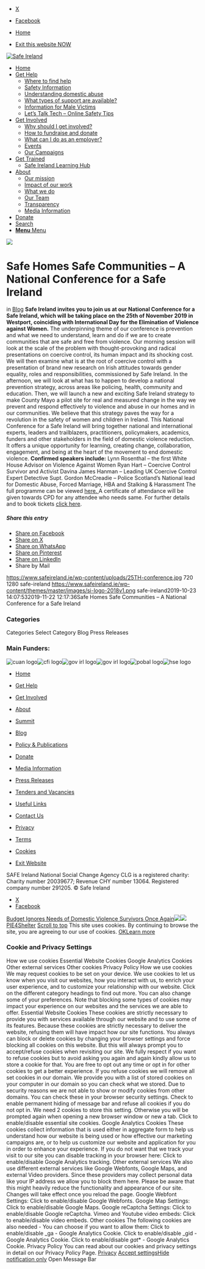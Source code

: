   * [X](https://twitter.com/SAFEIreland "X")
  * [Facebook](https://www.facebook.com/safe.ireland "Facebook")


  * [Home](https://www.safeireland.ie/)
  * [Exit this website NOW](https://www.google.ie/)


[![Safe Ireland](https://www.safeireland.ie/wp-content/themes/master/images/si-logo-2018v1.png)](https://www.safeireland.ie/)
  * [Home](https://www.safeireland.ie/)
  * [Get Help](https://www.safeireland.ie/get-help/)
    * [Where to find help](https://www.safeireland.ie/get-help/where-to-find-help/)
    * [Safety Information](https://www.safeireland.ie/get-help/safety-information/)
    * [Understanding domestic abuse](https://www.safeireland.ie/get-help/understanding-domestic-abuse/)
    * [What types of support are available?](https://www.safeireland.ie/get-help/what-types-of-support-are-available/)
    * [Information for Male Victims](https://www.safeireland.ie/get-help/information-for-male-victims/)
    * [Let’s Talk Tech – Online Safety Tips](https://www.safeireland.ie/lets-talk-tech-online-safety-tips/)
  * [Get Involved](https://www.safeireland.ie/get-involved/)
    * [Why should I get involved?](https://www.safeireland.ie/get-involved/why-should-i-get-involved/)
    * [How to fundraise and donate](https://www.safeireland.ie/get-involved/how-to-fundraise-and-donate/)
    * [What can I do as an employer?](https://www.safeireland.ie/get-involved/what-can-i-do-as-an-employer/)
    * [Events](https://www.safeireland.ie/get-involved/events/)
    * [Our Campaigns](https://www.safeireland.ie/get-involved/our-campaigns/)
  * [Get Trained](https://www.safeireland.ie/safe-homes-safe-communities-a-national-conference-for-a-safe-ireland/)
    * [Safe Ireland Learning Hub](https://www.safeireland.ie/safe-ireland-learning-hub/)
  * [About](https://www.safeireland.ie/about/)
    * [Our mission](https://www.safeireland.ie/about/our-mission/)
    * [Impact of our work](https://www.safeireland.ie/about/impact-of-our-work/)
    * [What we do](https://www.safeireland.ie/about/what-we-do/)
    * [Our Team](https://www.safeireland.ie/about/our-team/)
    * [Transparency](https://www.safeireland.ie/about/transparency/)
    * [Media Information](https://www.safeireland.ie/about/media-information/)
  * [Donate](https://www.safeireland.ie/get-involved/how-to-fundraise-and-donate/)
  * [Search](https://www.safeireland.ie/safe-homes-safe-communities-a-national-conference-for-a-safe-ireland/?s=)
  * [ **Menu** Menu ](https://www.safeireland.ie/safe-homes-safe-communities-a-national-conference-for-a-safe-ireland/)


[![](https://www.safeireland.ie/wp-content/uploads/25TH-conference-845x500.jpg)](https://www.safeireland.ie/wp-content/uploads/25TH-conference-1030x579.jpg "25TH conference")
# Safe Homes Safe Communities – A National Conference for a Safe Ireland
in [Blog](https://www.safeireland.ie/category/blog/)
**Safe Ireland invites you to join us at our National Conference for a Safe Ireland, which will be taking place on the 25th of November 2019 in Westport, coinciding with International Day for the Elimination of Violence against Women.**
The underpinning theme of our conference is prevention and what we need to understand, learn and do if we are to create communities that are safe and free from violence.
Our morning session will look at the scale of the problem with thought-provoking and radical presentations on coercive control, its human impact and its shocking cost. We will then examine what is at the root of coercive control with a presentation of brand new research on Irish attitudes towards gender equality, roles and responsibilities, commissioned by Safe Ireland.
In the afternoon, we will look at what has to happen to develop a national prevention strategy, across areas like policing, health, community and education. Then, we will launch a new and exciting Safe Ireland strategy to make County Mayo a pilot site for real and measured change in the way we prevent and respond effectively to violence and abuse in our homes and in our communities. We believe that this strategy paves the way for a revolution in the safety of women and children in Ireland.
This National Conference for a Safe Ireland will bring together national and international experts, leaders and trailblazers, practitioners, policymakers, academics, funders and other stakeholders in the field of domestic violence reduction. It offers a unique opportunity for learning, creating change, collaboration, engagement, and being at the heart of the movement to end domestic violence.
**Confirmed speakers include:**
Lynn Rosenthal – the first White House Advisor on Violence Against Women
Ryan Hart – Coercive Control Survivor and Activist
Davina James Hanman – Leading UK Coercive Control Expert
Detective Supt. Gordon McCreadie – Police Scotland’s National lead for Domestic Abuse, Forced Marriage, HBA and Stalking & Harassment
The full programme can be viewed [here. ](https://www.safeireland.ie/wp-content/uploads/programme-A4-PRINT.pdf)
A certificate of attendance will be given towards CPD for any attendee who needs same.
For further details and to book tickets [click here](https://www.eventbrite.ie/e/safe-homes-safe-communities-a-national-conference-for-a-safe-ireland-tickets-74954485885).
##### Share this entry
  * [Share on Facebook](https://www.facebook.com/sharer.php?u=https://www.safeireland.ie/safe-homes-safe-communities-a-national-conference-for-a-safe-ireland/&t=Safe%20Homes%20Safe%20Communities%20%E2%80%93%20A%20National%20Conference%20for%20a%20Safe%20Ireland)
  * [Share on X](https://twitter.com/share?text=Safe%20Homes%20Safe%20Communities%20%E2%80%93%20A%20National%20Conference%20for%20a%20Safe%20Ireland&url=https://www.safeireland.ie/?p=7202)
  * [Share on WhatsApp](https://api.whatsapp.com/send?text=https://www.safeireland.ie/safe-homes-safe-communities-a-national-conference-for-a-safe-ireland/)
  * [Share on Pinterest](https://pinterest.com/pin/create/button/?url=https%3A%2F%2Fwww.safeireland.ie%2Fsafe-homes-safe-communities-a-national-conference-for-a-safe-ireland%2F&description=Safe%20Homes%20Safe%20Communities%20%E2%80%93%20A%20National%20Conference%20for%20a%20Safe%20Ireland&media=https%3A%2F%2Fwww.safeireland.ie%2Fwp-content%2Fuploads%2F25TH-conference-705x397.jpg)
  * [Share on LinkedIn](https://linkedin.com/shareArticle?mini=true&title=Safe%20Homes%20Safe%20Communities%20%E2%80%93%20A%20National%20Conference%20for%20a%20Safe%20Ireland&url=https://www.safeireland.ie/safe-homes-safe-communities-a-national-conference-for-a-safe-ireland/)
  * Share by Mail


https://www.safeireland.ie/wp-content/uploads/25TH-conference.jpg 720 1280 safe-ireland https://www.safeireland.ie/wp-content/themes/master/images/si-logo-2018v1.png safe-ireland2019-10-23 14:07:532019-11-22 12:17:36Safe Homes Safe Communities – A National Conference for a Safe Ireland
### Categories
Categories Select Category Blog Press Releases
### Main Funders:
![cuan logo](https://www.safeireland.ie/wp-content/uploads/logo-cuan.png)![cfi logo](https://www.safeireland.ie/wp-content/uploads/logo-cfi.png)![gov irl logo](https://www.safeireland.ie/wp-content/uploads/logo-goi2.png)![gov irl logo](https://www.safeireland.ie/wp-content/uploads/logo-doj.png)![pobal logo](https://www.safeireland.ie/wp-content/uploads/logo-pobal.png)![hse logo](https://www.safeireland.ie/wp-content/uploads/logo-hse.png)
  * [Home](https://www.safeireland.ie/)
  * [Get Help](https://www.safeireland.ie/get-help/)
  * [Get Involved](https://www.safeireland.ie/get-involved/)
  * [About](https://www.safeireland.ie/about/)
  * [Summit](https://www.safeireland.ie/?page_id=3620)
  * [Blog](https://www.safeireland.ie/blog/)


  * [Policy & Publications](https://www.safeireland.ie/policy-publications/)
  * [Donate](https://www.safeireland.ie/get-involved/how-to-fundraise-and-donate/)
  * [Media Information](https://www.safeireland.ie/about/media-information/)
  * [Press Releases](https://www.safeireland.ie/about/media-information/press-releases/)
  * [Tenders and Vacancies](https://www.safeireland.ie/tenders-and-vacancies/)
  * [Useful Links](https://www.safeireland.ie/links/)


  * [Contact Us](https://www.safeireland.ie/contact-us/)
  * [Privacy](https://www.safeireland.ie/privacy/)
  * [Terms](https://www.safeireland.ie/terms/)
  * [Cookies](https://www.safeireland.ie/cookies/)
  * [Exit Website](https://www.google.ie)


SAFE Ireland National Social Change Agency CLG is a registered charity: Charity number 20039677; Revenue CHY number 13064. Registered company number 291205.
© Safe Ireland 
  * [X](https://twitter.com/SAFEIreland "X")
  * [Facebook](https://www.facebook.com/safe.ireland "Facebook")


[Budget Ignores Needs of Domestic Violence Survivors Once Again![](https://www.safeireland.ie/wp-content/uploads/o-WOMEN-SUPPORTING-facebook-80x80.jpg)](https://www.safeireland.ie/budget-ignores-needs-of-domestic-violence-survivors-once-again/)[![](https://www.safeireland.ie/wp-content/uploads/pie4shelter2-80x80.jpg)PIE4Shelter](https://www.safeireland.ie/pie4shelter/)
[Scroll to top](https://www.safeireland.ie/safe-homes-safe-communities-a-national-conference-for-a-safe-ireland/#top "Scroll to top")
This site uses cookies. By continuing to browse the site, you are agreeing to our use of cookies.
[OK](https://www.safeireland.ie/safe-homes-safe-communities-a-national-conference-for-a-safe-ireland/)[Learn more](https://www.safeireland.ie/safe-homes-safe-communities-a-national-conference-for-a-safe-ireland/)
### Cookie and Privacy Settings
How we use cookies
Essential Website Cookies
Google Analytics Cookies
Other external services
Other cookies
Privacy Policy
How we use cookies
We may request cookies to be set on your device. We use cookies to let us know when you visit our websites, how you interact with us, to enrich your user experience, and to customize your relationship with our website. 
Click on the different category headings to find out more. You can also change some of your preferences. Note that blocking some types of cookies may impact your experience on our websites and the services we are able to offer.
Essential Website Cookies
These cookies are strictly necessary to provide you with services available through our website and to use some of its features.
Because these cookies are strictly necessary to deliver the website, refusing them will have impact how our site functions. You always can block or delete cookies by changing your browser settings and force blocking all cookies on this website. But this will always prompt you to accept/refuse cookies when revisiting our site.
We fully respect if you want to refuse cookies but to avoid asking you again and again kindly allow us to store a cookie for that. You are free to opt out any time or opt in for other cookies to get a better experience. If you refuse cookies we will remove all set cookies in our domain.
We provide you with a list of stored cookies on your computer in our domain so you can check what we stored. Due to security reasons we are not able to show or modify cookies from other domains. You can check these in your browser security settings.
Check to enable permanent hiding of message bar and refuse all cookies if you do not opt in. We need 2 cookies to store this setting. Otherwise you will be prompted again when opening a new browser window or new a tab.
Click to enable/disable essential site cookies.
Google Analytics Cookies
These cookies collect information that is used either in aggregate form to help us understand how our website is being used or how effective our marketing campaigns are, or to help us customize our website and application for you in order to enhance your experience.
If you do not want that we track your visit to our site you can disable tracking in your browser here:
Click to enable/disable Google Analytics tracking.
Other external services
We also use different external services like Google Webfonts, Google Maps, and external Video providers. Since these providers may collect personal data like your IP address we allow you to block them here. Please be aware that this might heavily reduce the functionality and appearance of our site. Changes will take effect once you reload the page.
Google Webfont Settings:
Click to enable/disable Google Webfonts.
Google Map Settings:
Click to enable/disable Google Maps.
Google reCaptcha Settings:
Click to enable/disable Google reCaptcha.
Vimeo and Youtube video embeds:
Click to enable/disable video embeds.
Other cookies
The following cookies are also needed - You can choose if you want to allow them:
Click to enable/disable _ga - Google Analytics Cookie.
Click to enable/disable _gid - Google Analytics Cookie.
Click to enable/disable _gat_* - Google Analytics Cookie.
Privacy Policy
You can read about our cookies and privacy settings in detail on our Privacy Policy Page. 
[Privacy](https://www.safeireland.ie/privacy/)
[Accept settings](https://www.safeireland.ie/safe-homes-safe-communities-a-national-conference-for-a-safe-ireland/ "Allow to use cookies, you always can modify used cookies and services")[Hide notification only](https://www.safeireland.ie/safe-homes-safe-communities-a-national-conference-for-a-safe-ireland/ "Do not allow to use cookies or services - some functionality on our site might not work as expected.")
Open Message Bar
